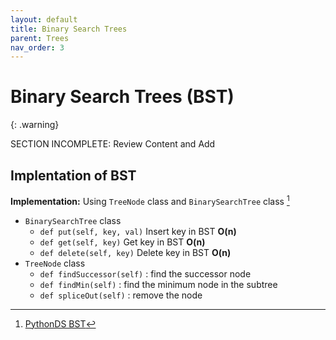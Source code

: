 ```yaml
---
layout: default
title: Binary Search Trees
parent: Trees
nav_order: 3
---
```




# Binary Search Trees (BST)

{: .warning}

SECTION INCOMPLETE: Review Content and Add

## Implentation of BST

**Implementation:** Using `TreeNode` class and `BinarySearchTree` class [^bst_implementation]

- `BinarySearchTree` class
  - `def put(self, key, val)` Insert key in BST **O(n)**
  - `def get(self, key)` Get key in BST **O(n)**
  - `def delete(self, key)` Delete key in BST **O(n)**
- `TreeNode` class
  - `def findSuccessor(self)` : find the successor node
  - `def findMin(self)` : find the minimum node in the subtree
  - `def spliceOut(self)` : remove the node







[^bst_implementation]: [PythonDS BST](https://runestone.academy/ns/books/published/pythonds/Trees/BinarySearchTrees.html)